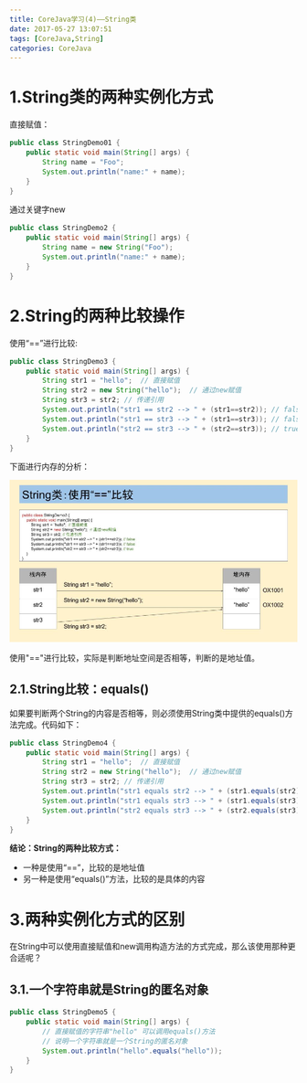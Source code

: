 ```yaml
---
title: CoreJava学习(4)——String类
date: 2017-05-27 13:07:51
tags: [CoreJava,String]
categories: CoreJava
---
```


# 1.String类的两种实例化方式

直接赋值：
```java
public class StringDemo01 {
    public static void main(String[] args) {
        String name = "Foo";
        System.out.println("name:" + name);
    }
}
```

通过关键字new
```java
public class StringDemo2 {
    public static void main(String[] args) {
        String name = new String("Foo");
        System.out.println("name:" + name);
    }
}
```

# 2.String的两种比较操作

使用“==”进行比较:
```java
public class StringDemo3 {
    public static void main(String[] args) {
        String str1 = "hello";  // 直接赋值
        String str2 = new String("hello");  // 通过new赋值
        String str3 = str2; // 传递引用
        System.out.println("str1 == str2 --> " + (str1==str2)); // false
        System.out.println("str1 == str3 --> " + (str1==str3)); // false
        System.out.println("str2 == str3 --> " + (str2==str3)); // true
    }
}
```

下面进行内存的分析：

![](/assets/images/coreJava-4/1.jpg)

使用"=="进行比较，实际是判断地址空间是否相等，判断的是地址值。

## 2.1.String比较：equals()

如果要判断两个String的内容是否相等，则必须使用String类中提供的equals()方法完成。代码如下：
```java
public class StringDemo4 {
    public static void main(String[] args) {
        String str1 = "hello";  // 直接赋值
        String str2 = new String("hello");  // 通过new赋值
        String str3 = str2; // 传递引用
        System.out.println("str1 equals str2 --> " + (str1.equals(str2))); // true
        System.out.println("str1 equals str3 --> " + (str1.equals(str3))); // true
        System.out.println("str2 equals str3 --> " + (str2.equals(str3))); // true
    }
}
```

**结论：String的两种比较方式：**
- 一种是使用“==”，比较的是地址值
- 另一种是使用“equals()”方法，比较的是具体的内容

# 3.两种实例化方式的区别
在String中可以使用直接赋值和new调用构造方法的方式完成，那么该使用那种更合适呢？

## 3.1.一个字符串就是String的匿名对象
```java
public class StringDemo5 {
    public static void main(String[] args) {
        // 直接赋值的字符串"hello" 可以调用equals()方法
        // 说明一个字符串就是一个String的匿名对象
        System.out.println("hello".equals("hello"));
    }
}
```

